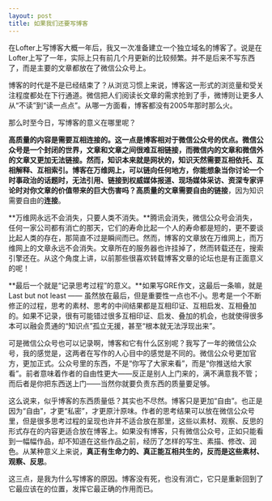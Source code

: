 ```yaml
---
layout: post
title: 如果我们还要写博客
---
```


在Lofter上写博客大概一年后，我又一次准备建立一个独立域名的博客了。说是在Lofter上写了一年，实际上只有前几个月更新的比较频繁。并不是后来不写东西了，而是主要的文章都放在了微信公众号上。

博客的时代是不是已经结束了？从浏览习惯上来说，博客这一形式的浏览量和受关注程度都处在下行通道。微信把人们阅读长文章的需求抢到了手，微博则让更多人从“不读”到“读一点点”。从哪一方面看，博客都没有2005年那时那么火。

那么时至今日，写博客的意义在哪里呢？

**高质量的内容是需要互相连接的。**这一点是博客相对于微信公众号的优点。微信公众号是一个封闭的世界，文章和文章之间很难互相链接，而微信内的文章和微信外的文章又更加无法链接。然而，知识本来就是网状的，知识天然需要互相依托、互相解释、互相索引。博客在万维网上，可以链向任何地方，你能想象当你讨论一个时事政治的话题时，无法引用、链接到权威媒体报道、现场媒体采访、资深专家评论时对你文章的价值带来的巨大伤害吗？高质量的文章需要自由的**链接**，因为知识需要自由的**连接**。

**万维网永远不会消失，只要人类不消失。**腾讯会消失，微信公众号会消失，任何一家公司都有消亡的那天，它们的寿命比起一个人的寿命都是短的，更不要谈比起人类的存在，那简直不过是瞬间而已。然而，博客的文章放在万维网上，而万维网上的文章永远不会消失。文章所在的服务器也许挂掉了，然而转载还在，搜索引擎还在。从这个角度上讲，以前那些很喜欢转载博客文章的论坛也是有正面意义的呢！

**最后一个就是“记录思考过程”的意义。**如果写GRE作文，这最后一条嘛，就是 Last but not least —— 虽然放在最后，但是重要性一点也不小。思考是一个不断修正的过程，思考的素材、思考的中间结果都是互相印证、互相启发、互相叠加的。如果不记录，很有可能错过很多互相印证、启发、叠加的机会，也就使得很多本可以融会贯通的“知识点”孤立无援，甚至“根本就无法浮现出来”。

可是微信公众号也可以记录啊，博客和它有什么区别呢？我写了一年的微信公众号，我的感觉是，这两者在写作的人心目中的感觉是不同的。微信公众号更加官方，更加正式。公众号里的东西，不是“你写了大家来看”，而是“你推送给大家看”。前者意味着作者的自由性更大——反正是别人上门来的，满不满意我不管；而后者是你把东西送上门——当然你就要负责东西的质量要足够。

这么说来，似乎博客的东西质量低？其实也不尽然。博客只是更加“自由”。也正是因为“自由”，才更“私密”，才更原汁原味。作者的思考结果可以放在微信公众号里，但是很多思考过程的呈现也许并不适合放在那里，这些以素材、观察、反思的形式存在的内容更适合放在博客上。如果没有博客，只有微信公众号，正如只能看到一幅幅作品，却不知道在这些作品之前，经历了怎样的写生、素描、修改、润色。从某种意义上来说，**真正有生命力的、真正能互相共生的，反而是这些素材、观察、反思**。

这三点，是我为什么写博客的原因。博客没有死，也没有消亡，它只是重新回到了它最应该在的位置，发挥它最正确的作用而已。